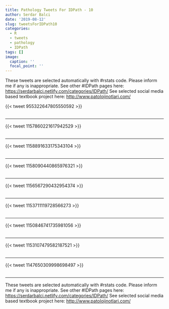 ```yaml
---
title: Pathology Tweets For IDPath - 10
author: Serdar Balci
date: '2019-08-12'
slug: tweetsForIDPath10
categories:
  - R
  - tweets
  - pathology
  - IDPath
tags: []
image:
  caption: ''
  focal_point: ''
---
```



These tweets are selected automatically with #rstats code. Please inform me if any is inappropriate.
See other #IDPath pages here: https://serdarbalci.netlify.com/categories/IDPath/ 
See selected social media based textbook project here: http://www.patolojinotlari.com/

{{< tweet 955322647805550592 >}}
<br>
<br>
<hr>
{{< tweet 1157860221617942529 >}}
<br>
<br>
<hr>
{{< tweet 1158891633175343104 >}}
<br>
<br>
<hr>
{{< tweet 1158090440865976321 >}}
<br>
<br>
<hr>
{{< tweet 1156567290432954374 >}}
<br>
<br>
<hr>
{{< tweet 1153711119728566273 >}}
<br>
<br>
<hr>
{{< tweet 1150846741735981056 >}}
<br>
<br>
<hr>
{{< tweet 1153107479582187521 >}}
<br>
<br>
<hr>
{{< tweet 1147650309998698497 >}}
<br>
<br>
<hr>


These tweets are selected automatically with #rstats code. Please inform me if any is inappropriate.
See other #IDPath pages here: https://serdarbalci.netlify.com/categories/IDPath/ 
See selected social media based textbook project here: http://www.patolojinotlari.com/
